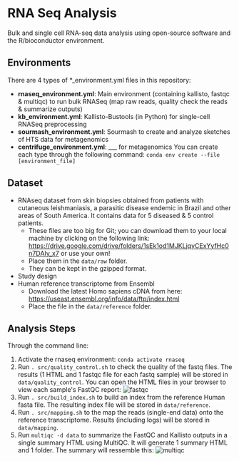 # RNA Seq Analysis
Bulk and single cell RNA-seq data analysis using open-source software and the R/bioconductor environment.

## Environments
There are 4 types of *_environment.yml files in this repository:
- **rnaseq_environment.yml**: Main environment (containing kallisto, fastqc & multiqc) to run bulk RNASeq (map raw reads, quality check the reads & summarize outputs)
- **kb_environment.yml**: Kallisto-Bustools (in Python) for single-cell RNASeq preprocessing
- **sourmash_environment.yml**: Sourmash to create and analyze sketches of HTS data for metagenomics
- **centrifuge_environment.yml**: ___ for metagenomics 
You can create each type through the following command: `conda env create --file [environment_file]`

## Dataset
- RNAseq dataset from skin biopsies obtained from patients with cutaneous leishmaniasis, a parasitic disease endemic in Brazil and other areas of South America. It contains data for 5 diseased & 5 control patients.
    - These files are too big for Git; you can download them to your local machine by clicking on the following link: https://drive.google.com/drive/folders/1sEk1od1MJKLjqyCExYyfHc0n7DAIy_x7 or use your own!
    - Place them in the `data/raw` folder.
    - They can be kept in the gzipped format.
- Study design
- Human reference transcriptome from Ensembl
    - Download the latest Homo sapiens cDNA from here: https://useast.ensembl.org/info/data/ftp/index.html
    - Place the file in the `data/reference` folder.

## Analysis Steps
Through the command line:
1. Activate the rnaseq environment: `conda activate rnaseq`
2. Run `. src/quality_control.sh` to check the quality of the fastq files. The results (1 HTML and 1 fastqc file for each fastq sample) will be stored in `data/quality_control`. You can open the HTML files in your browser to view each sample's FastQC report: ![fastqc](/supporting_figures/fastqc_report.png?raw=true "FastQC Report")
3. Run `. src/build_index.sh` to build an index from the reference Human fasta file. The resulting index file will be stored in `data/reference`.
4. Run `. src/mapping.sh` to the map the reads (single-end data) onto the reference transcriptome. Results (including logs) will be stored in `data/mapping`.
5. Run `multiqc -d data` to summarize the FastQC and Kallisto outputs in a single summary HTML using MultiQC. It will generate 1 summary HTML and 1 folder. The summary will ressemble this: ![multiqc](/supporting_figures/multiqc_report.png?raw=true "MultiQC Report")

 